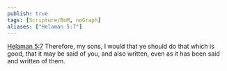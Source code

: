 ```yaml
---
publish: true
tags: [Scripture/BoM, noGraph]
aliases: ["Helaman 5:7"]
---
```

[Helaman 5:7](https://churchofjesuschrist.org/study/scriptures/bofm/hel/5?lang=eng&id=p7#p7) Therefore, my sons, I would that ye should do that which is good, that it may be said of you, and also written, even as it has been said and written of them.
